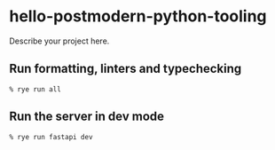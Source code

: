 # hello-postmodern-python-tooling

Describe your project here.

## Run formatting, linters and typechecking

```shell
% rye run all
```

## Run the server in dev mode

```shell
% rye run fastapi dev
```
